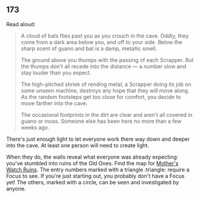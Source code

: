 ## 173

Read aloud:

> A cloud of bats flies past you as you crouch in the cave.
> Oddly, they come from a dark area below you, and off to your side.
> Below the sharp scent of guano and bat is a damp, metallic smell.
>
> The ground above you thumps with the passing of each Scrapper.
> But the thumps don't all recede into the distance — a number slow and stay louder than you expect.
>
> The high-pitched shriek of rending metal, a Scrapper doing its job on some unseen machine, destroys any hope that they will move along.
> As the random footsteps get too close for comfort, you decide to move farther into the cave.
>
> The occasional footprints in the dirt are clear and aren't all covered in guano or moss.
> Someone else has been here no more than a few weeks ago.

There's just enough light to let everyone work there way down and deeper into the cave.
At least one person will need to create light.

When they do, the walls reveal what everyone was already expecting: you've stumbled into ruins of the Old Ones.
Find the map for [Mother's Watch Ruins](510-mothers-watch-ruins.md).
The entry numbers marked with a triangle :triangle: require a Focus to see.
If you're just starting out, you probably don't have a Focus yet!
The others, marked with a circle, can be seen and investigated by anyone.
